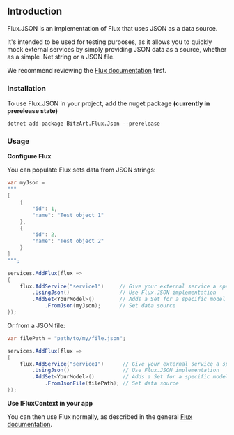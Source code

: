 ﻿## Introduction

Flux.JSON is an implementation of Flux that uses JSON as a data source.

It's intended to be used for testing purposes, as it allows you to quickly mock external services by simply providing JSON data as a source, whether as a simple .Net string or a JSON file.

We recommend reviewing the [Flux documentation](../01.introduction.md) first.

### Installation

To use Flux.JSON in your project, add the nuget package **(currently in prerelease state)**

```
dotnet add package BitzArt.Flux.Json --prerelease
```

### Usage

**Configure Flux**

You can populate Flux sets data from JSON strings:

```csharp
var myJson =
"""
[
    {
        "id": 1,
        "name": "Test object 1"
    },
    {
        "id": 2,
        "name": "Test object 2"
    }
]
""";

services.AddFlux(flux =>
{
    flux.AddService("service1")     // Give your external service a specific name
        .UsingJson()                // Use Flux.JSON implementation
        .AddSet<YourModel>()        // Adds a Set for a specific model
            .FromJson(myJson);      // Set data source
});
```

Or from a JSON file:

```csharp
var filePath = "path/to/my/file.json";

services.AddFlux(flux =>
{
    flux.AddService("service1")      // Give your external service a specific name
        .UsingJson()                 // Use Flux.JSON implementation
        .AddSet<YourModel>()         // Adds a Set for a specific model
            .FromJsonFile(filePath); // Set data source
});
```

**Use IFluxContext in your app**

You can then use Flux normally, as described in the general [Flux documentation](../01.introduction.md).